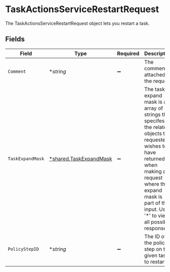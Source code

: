 # TaskActionsServiceRestartRequest

The TaskActionsServiceRestartRequest object lets you restart a task.


## Fields

| Field                                                                                                                                                                                                                         | Type                                                                                                                                                                                                                          | Required                                                                                                                                                                                                                      | Description                                                                                                                                                                                                                   |
| ----------------------------------------------------------------------------------------------------------------------------------------------------------------------------------------------------------------------------- | ----------------------------------------------------------------------------------------------------------------------------------------------------------------------------------------------------------------------------- | ----------------------------------------------------------------------------------------------------------------------------------------------------------------------------------------------------------------------------- | ----------------------------------------------------------------------------------------------------------------------------------------------------------------------------------------------------------------------------- |
| `Comment`                                                                                                                                                                                                                     | **string*                                                                                                                                                                                                                     | :heavy_minus_sign:                                                                                                                                                                                                            | The comment attached to the request.                                                                                                                                                                                          |
| `TaskExpandMask`                                                                                                                                                                                                              | [*shared.TaskExpandMask](../../../pkg/models/shared/taskexpandmask.md)                                                                                                                                                        | :heavy_minus_sign:                                                                                                                                                                                                            | The task expand mask is an array of strings that specifes the related objects the requester wishes to have returned when making a request where the expand mask is part of the input. Use '*' to view all possible responses. |
| `PolicyStepID`                                                                                                                                                                                                                | **string*                                                                                                                                                                                                                     | :heavy_minus_sign:                                                                                                                                                                                                            | The ID of the policy step on the given task to restart.                                                                                                                                                                       |